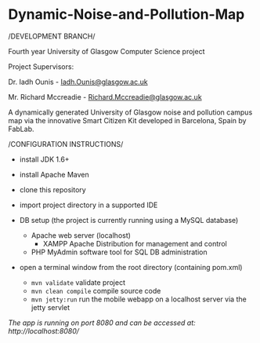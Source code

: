 Dynamic-Noise-and-Pollution-Map
===============================

/DEVELOPMENT BRANCH/

Fourth year University of Glasgow Computer Science project

Project Supervisors: 

  Dr. Iadh Ounis - Iadh.Ounis@glasgow.ac.uk
  
  Mr. Richard Mccreadie - Richard.Mccreadie@glasgow.ac.uk
  
  
A dynamically generated University of Glasgow noise and pollution campus map via the innovative Smart Citizen Kit developed in Barcelona, Spain by FabLab.


/CONFIGURATION INSTRUCTIONS/

 - install JDK 1.6+
 - install Apache Maven
 - clone this repository
 - import project directory in a supported IDE
 - DB setup (the project is currently running using a MySQL database)

    - Apache web server (localhost)
        - XAMPP Apache Distribution for management and control
    - PHP MyAdmin software tool for SQL DB administration


 - open a terminal window from the root directory (containing pom.xml)

    - ```mvn validate``` validate project
    - ```mvn clean compile``` compile source code
    - ```mvn jetty:run``` run the mobile webapp on a localhost server via the jetty servlet
  
  _The app is running on port 8080 and can be accessed at: http://localhost:8080/_
